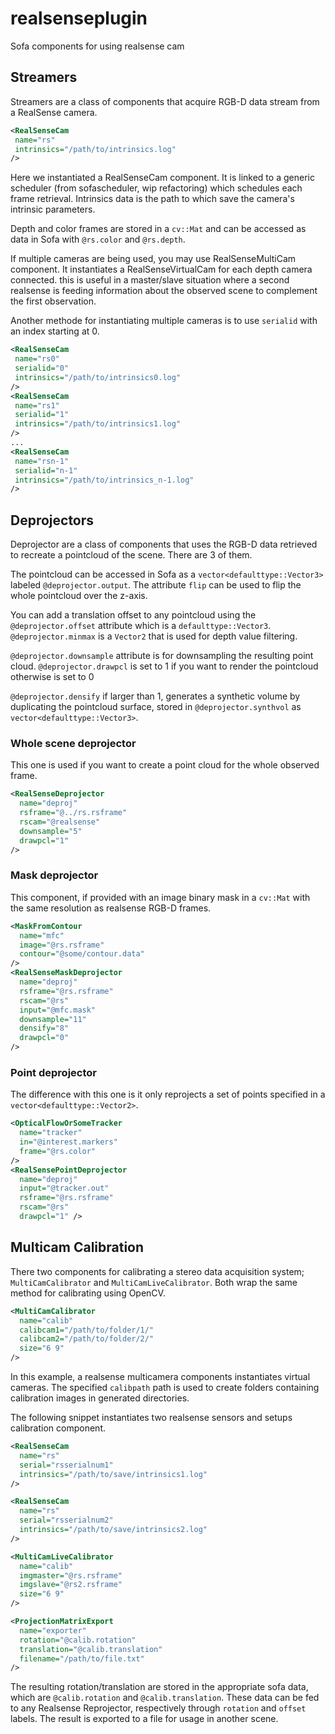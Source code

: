 # realsenseplugin
Sofa components for using realsense cam

## Streamers
Streamers are a class of components that acquire RGB-D data stream from a RealSense camera.
```xml
<RealSenseCam
 name="rs"
 intrinsics="/path/to/intrinsics.log"
/>
```
Here we instantiated a RealSenseCam component. It is linked to a generic scheduler (from sofascheduler, wip refactoring) which schedules each frame retrieval.
Intrinsics data is the path to which save the camera's intrinsic parameters.

Depth and color frames are stored in a `cv::Mat` and can be accessed as data in Sofa with `@rs.color` and `@rs.depth`.

If multiple cameras are being used, you may use RealSenseMultiCam component.
It instantiates a RealSenseVirtualCam for each depth camera connected. this is useful in a master/slave situation where a second realsense is feeding information about the observed scene to complement the first observation. 

Another methode for instantiating multiple cameras is to use `serialid` with an index starting at 0.
```xml
<RealSenseCam
 name="rs0"
 serialid="0"
 intrinsics="/path/to/intrinsics0.log"
/>
<RealSenseCam
 name="rs1"
 serialid="1"
 intrinsics="/path/to/intrinsics1.log"
/>
...
<RealSenseCam
 name="rsn-1"
 serialid="n-1"
 intrinsics="/path/to/intrinsics_n-1.log"
/>
```

## Deprojectors
Deprojector are a class of components that uses the RGB-D data retrieved to recreate a pointcloud of the scene.
There are 3 of them.

The pointcloud can be accessed in Sofa as a `vector<defaulttype::Vector3>` labeled `@deprojector.output`.
The attribute `flip` can be used to flip the whole pointcloud over the z-axis.

You can add a translation offset to any pointcloud using the `@deprojector.offset` attribute which is a `defaulttype::Vector3`.
`@deprojector.minmax` is a `Vector2` that is used for depth value filtering.

`@deprojector.downsample` attribute is for downsampling the resulting point cloud.
`@deprojector.drawpcl` is set to 1 if you want to render the pointcloud otherwise is set to 0

`@deprojector.densify` if larger than 1, generates a synthetic volume by duplicating the pointcloud surface, stored in `@deprojector.synthvol` as `vector<defaulttype::Vector3>`.

### Whole scene deprojector 
This one is used if you want to create a point cloud for the whole observed frame.
```xml
<RealSenseDeprojector
  name="deproj"
  rsframe="@../rs.rsframe"
  rscam="@realsense"
  downsample="5"
  drawpcl="1"
/>
```

### Mask deprojector 
This component, if provided with an image binary mask in a `cv::Mat` with the same resolution as realsense RGB-D frames.
```xml
<MaskFromContour
  name="mfc"
  image="@rs.rsframe"
  contour="@some/contour.data" 
/>
<RealSenseMaskDeprojector
  name="deproj"
  rsframe="@rs.rsframe"
  rscam="@rs"
  input="@mfc.mask"
  downsample="11"
  densify="8"
  drawpcl="0" 
/>
```

### Point deprojector 
The difference with this one is it only reprojects a set of points specified in a `vector<defaulttype::Vector2>`.
```xml
<OpticalFlowOrSomeTracker
  name="tracker"
  in="@interest.markers"
  frame="@rs.color"
/>
<RealSensePointDeprojector
  name="deproj"
  input="@tracker.out"
  rsframe="@rs.rsframe"
  rscam="@rs"
  drawpcl="1" />
```

## Multicam Calibration 
There two components for calibrating a stereo data acquisition system; `MultiCamCalibrator` and `MultiCamLiveCalibrator`.
Both wrap the same method for calibrating using OpenCV.
```xml
<MultiCamCalibrator
  name="calib"
  calibcam1="/path/to/folder/1/"
  calibcam2="/path/to/folder/2/"
  size="6 9"
/>
```
In this example, a realsense multicamera components instantiates virtual cameras. 
The specified `calibpath` path is used to create folders containing calibration images in generated directories.

The following snippet instantiates two realsense sensors and setups calibration component.
```xml
<RealSenseCam
  name="rs"
  serial="rsserialnum1"
  intrinsics="/path/to/save/intrinsics1.log"
/>

<RealSenseCam
  name="rs"
  serial="rsserialnum2"
  intrinsics="/path/to/save/intrinsics2.log"
/>

<MultiCamLiveCalibrator
  name="calib"
  imgmaster="@rs.rsframe"
  imgslave="@rs2.rsframe"
  size="6 9"
/>

<ProjectionMatrixExport
  name="exporter"
  rotation="@calib.rotation"
  translation="@calib.translation"
  filename="/path/to/file.txt"
/>
```

The resulting rotation/translation are stored in the appropriate sofa data, which are `@calib.rotation` and `@calib.translation`.
These data can be fed to any Realsense Reprojector, respectively through `rotation` and `offset` labels.
The result is exported to a file for usage in another scene.
